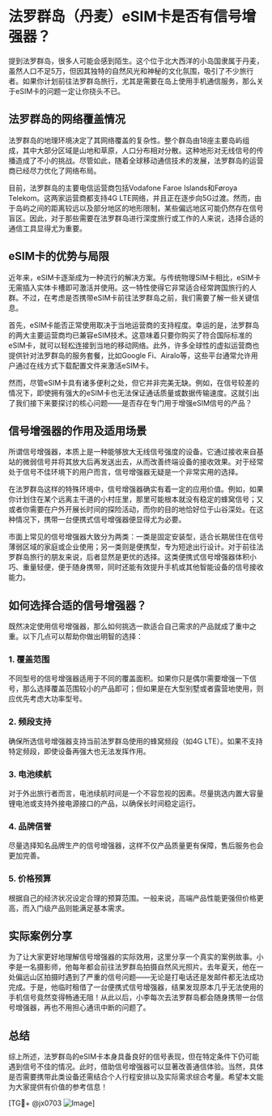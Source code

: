 # 法罗群岛（丹麦）eSIM卡是否有信号增强器？

提到法罗群岛，很多人可能会感到陌生。这个位于北大西洋的小岛国隶属于丹麦，虽然人口不足5万，但因其独特的自然风光和神秘的文化氛围，吸引了不少旅行者。如果你计划前往法罗群岛旅行，尤其是需要在岛上使用手机通信服务，那么关于eSIM卡的问题一定让你挠头不已。

## 法罗群岛的网络覆盖情况

法罗群岛的地理环境决定了其网络覆盖的复杂性。整个群岛由18座主要岛屿组成，其中大部分区域是山地和草原，人口分布相对分散。这种地形对无线信号的传播造成了不小的挑战。尽管如此，随着全球移动通信技术的发展，法罗群岛的运营商已经尽力优化了网络布局。

目前，法罗群岛的主要电信运营商包括Vodafone Faroe Islands和Føroya Telekom。这两家运营商都支持4G LTE网络，并且正在逐步向5G过渡。然而，由于岛屿之间的距离较远以及部分地区的地形限制，某些偏远地区可能仍然存在信号盲区。因此，对于那些需要在法罗群岛进行深度旅行或工作的人来说，选择合适的通信工具显得尤为重要。

## eSIM卡的优势与局限

近年来，eSIM卡逐渐成为一种流行的解决方案。与传统物理SIM卡相比，eSIM卡无需插入实体卡槽即可激活并使用。这一特性使得它非常适合经常跨国旅行的人群。不过，在考虑是否携带eSIM卡前往法罗群岛之前，我们需要了解一些关键信息。

首先，eSIM卡能否正常使用取决于当地运营商的支持程度。幸运的是，法罗群岛的两大主要运营商均已兼容eSIM技术。这意味着只要你购买了符合国际标准的eSIM卡，就可以轻松连接到当地的移动网络。此外，许多全球性的虚拟运营商也提供针对法罗群岛的服务套餐，比如Google Fi、Airalo等，这些平台通常允许用户通过在线方式下载配置文件来激活eSIM卡。

然而，尽管eSIM卡具有诸多便利之处，但它并非完美无缺。例如，在信号较差的情况下，即使拥有强大的eSIM卡也无法保证通话质量或数据传输速度。这就引出了我们接下来要探讨的核心问题——是否存在专门用于增强eSIM信号的产品？

## 信号增强器的作用及适用场景

所谓信号增强器，本质上是一种能够放大无线信号强度的设备。它通过接收来自基站的微弱信号并将其放大后再发送出去，从而改善终端设备的接收效果。对于经常处于信号不佳环境下的用户而言，信号增强器无疑是一个非常实用的选择。

在法罗群岛这样的特殊环境中，信号增强器确实有着一定的应用价值。例如，如果你计划住在某个远离主干道的小村庄里，那里可能根本就没有稳定的蜂窝信号；又或者你需要在户外开展长时间的探险活动，而你的目的地恰好位于山谷深处。在这种情况下，携带一台便携式信号增强器便显得尤为必要。

市面上常见的信号增强器大致分为两类：一类是固定安装型，适合长期居住在信号薄弱区域的家庭或企业使用；另一类则是便携型，专为短途出行设计。对于前往法罗群岛旅行的朋友来说，后者显然是更优的选择。这类便携式信号增强器体积小巧、重量轻便，便于随身携带，同时还能有效提升手机或其他智能设备的信号接收能力。

## 如何选择合适的信号增强器？

既然决定使用信号增强器，那么如何挑选一款适合自己需求的产品就成了重中之重。以下几点可以帮助你做出明智的选择：

### 1. **覆盖范围**
   不同型号的信号增强器适用于不同的覆盖面积。如果你只是偶尔需要增强一下信号，那么选择覆盖范围较小的产品即可；但如果是在大型别墅或者露营地使用，则应优先考虑大功率型号。

### 2. **频段支持**
   确保所选信号增强器支持当前法罗群岛使用的蜂窝频段（如4G LTE）。如果不支持特定频段，即使设备再强大也无法发挥作用。

### 3. **电池续航**
   对于外出旅行者而言，电池续航时间是一个不容忽视的因素。尽量挑选内置大容量锂电池或支持外接电源接口的产品，以确保长时间稳定运行。

### 4. **品牌信誉**
   尽量选择知名品牌生产的信号增强器，这样不仅产品质量更有保障，售后服务也会更加完善。

### 5. **价格预算**
   根据自己的经济状况设定合理的预算范围。一般来说，高端产品性能更强但价格更高，而入门级产品则能满足基本需求。

## 实际案例分享

为了让大家更好地理解信号增强器的实际效用，这里分享一个真实的案例故事。小李是一名摄影师，他每年都会前往法罗群岛拍摄自然风光照片。去年夏天，他在一处偏远山区拍摄时遇到了严重的信号问题——无论是打电话还是发邮件都无法成功完成。于是，他临时租借了一台便携式信号增强器，结果发现原本几乎无法使用的手机信号竟然变得畅通无阻！从此以后，小李每次去法罗群岛都会随身携带一台信号增强器，再也不用担心通讯中断的问题了。

## 总结

综上所述，法罗群岛的eSIM卡本身具备良好的信号表现，但在特定条件下仍可能遇到信号不佳的情况。此时，借助信号增强器可以显著改善通信体验。当然，具体是否需要携带此类设备还需结合个人行程安排以及实际需求综合考量。希望本文能为大家提供有价值的参考信息！

[TG💪+ @jx0703 ![Image](https://github.com/user-attachments/assets/dbca1d08-cadb-493c-b0ec-ad6f7a83f270)]